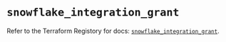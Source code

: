 # `snowflake_integration_grant`

Refer to the Terraform Registory for docs: [`snowflake_integration_grant`](https://registry.terraform.io/providers/snowflake-labs/snowflake/0.79.0/docs/resources/integration_grant).
